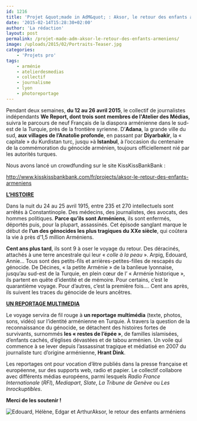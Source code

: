 ```yaml
---
id: 1216
title: 'Projet &quot;made in AdM&quot; : Aksor, le retour des enfants arméniens'
date: '2015-02-14T15:28:30+02:00'
author: 'La rédaction'
layout: post
permalink: /projet-made-adm-aksor-le-retour-des-enfants-armeniens/
image: /uploads/2015/02/Portraits-Teaser.jpg
categories:
    - 'Projets pro'
tags:
    - arménie
    - atelierdesmedias
    - collectif
    - journalisme
    - lyon
    - photoreportage
---
```


Pendant deux semaines, **du 12 au 26 avril 2015**, le collectif de journalistes indépendants **We Report, dont trois sont membres de l'Atelier des Médias,** suivra le parcours de neuf Français de la diaspora arménienne dans le sud-est de la Turquie, près de la frontière syrienne. D’**Adana**, la grande ville du sud, **aux villages de l’Anatolie profonde**, en passant par **Diyarbakir**, la « capitale » du Kurdistan turc, jusqu »à **Istanbul**, à l’occasion du centenaire de la commémoration du génocide arménien, toujours officiellement nié par les autorités turques.

Nous avons lancé un crowdfunding sur le site KissKissBankBank :

<http://www.kisskissbankbank.com/fr/projects/aksor-le-retour-des-enfants-armeniens>

**<span style="text-decoration: underline">L’HISTOIRE</span>**

Dans la nuit du 24 au 25 avril 1915, entre 235 et 270 intellectuels sont arrêtés à Constantinople. Des médecins, des journalistes, des avocats, des hommes politiques. **Parce qu’ils sont Arméniens**, ils sont enfermés, déportés puis, pour la plupart, assassinés. Cet épisode sanglant marque le début de **l’un des génocides les plus tragiques du XXe siècle**, qui coûtera la vie à près d’1,5 million Arméniens.

**Cent ans plus tard**, ils sont 9 à oser le voyage du retour. Des déracinés, attachés à une terre ancestrale qui leur « *colle à la peau* ». Arpig, Edouard, Annie… Tous sont des petits-fils et arrières-petites-filles de rescapés du génocide. De Décines, « la petite Arménie » de la banlieue lyonnaise, jusqu’au sud-est de la Turquie, en plein cœur de l’ « Arménie historique », ils partent en quête d’identité et de mémoire. Pour certains, c’est le quarantième voyage. Pour d’autres, c’est la première fois…. Cent ans après, ils suivent les traces du génocide de leurs ancêtres.

**<span style="text-decoration: underline">UN REPORTAGE MULTIMEDIA</span>**

Le voyage servira de fil rouge à **un reportage multimédia** (texte, photos, sons, vidéo) sur l’identité arménienne en Turquie. À travers la question de la reconnaissance du génocide, se détachent des histoires fortes de survivants, surnommés **les « restes de l’épée »**, de familles islamisées, d’enfants cachés, d’églises dévastées et de tabou arménien. Un voile qui commence à se lever depuis l’assassinat tragique et médiatisé en 2007 du journaliste turc d’origine arménienne, **Hrant Dink**.

Les reportages ont pour vocation d’être publiés dans la presse française et européenne, sur des supports web, radio et papier. Le collectif collabore avec différents médias européens, parmi lesquels *Radio France Internationale* (*RFI*), *Mediapart*, *Slate*, *La Tribune de Genève* ou *Les Inrockuptibles*.

**Merci de les soutenir !**

<div class="wp-caption alignnone" style="width: 550px"><img src="https://d3v4jsc54141g1.cloudfront.net/uploads/project_image/image/161575/Portrait_4_ouverture-1423728996.jpg" alt="Edouard, Hélène, Edgar et Arthur">Aksor, le retour des enfants arméniens

</div>